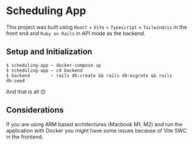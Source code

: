 # Scheduling App

This project was built using `React` + `Vite` + `Typescript` + `Tailwindcss` in the front end and `Ruby on Rails` in API mode as the backend.

## Setup and Initialization

```
$ scheduling-app ~ docker-compose up
$ scheduling-app ~ cd backend
$ backend        ~ rails db:create && rails db:migrate && rails db:seed
```

And that is all 😊

## Considerations

If you are using ARM based architectures (Macbook M1, M2) and run the application with Docker you might have some issues because of Vite SWC in the frontend.
